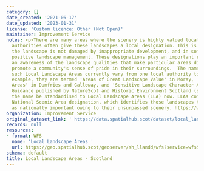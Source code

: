 ```yaml
---
category: []
date_created: '2021-06-17'
date_updated: '2023-01-31'
license: 'Custom licence: Other (Not Open)'
maintainer: Improvement Service
notes: <p>There are many areas where the scenery is highly valued locally and local
  authorities often give these landscapes a local designation. This is to ensure that
  the landscape is not damaged by inappropriate development, and in some cases encourage
  positive landscape management. These designations play an important role in developing
  an awareness of the landscape qualities that make particular areas distinctive and
  promote a community's sense of pride in their surroundings.  The names used for
  such Local Landscape Areas currently vary from one local authority to another. For
  example, they are termed 'Areas of Great Landscape Value' in Moray, 'Special Landscape
  Areas' in Dumfries and Galloway, and 'Sensitive Landscape Character Areas' in Ayrshire.
  Guidance published by NatureScot and Historic Environment Scotland (see below) suggests
  the name be standardised to Local Landscape Areas (LLA) now. LLAs complement the
  National Scenic Area designation, which identifies those landscapes that are seen
  as nationally important owing to their unsurpassed scenery. https://www.nature.scot/professional-advice/protected-areas-and-species/protected-areas/local-designations/local-landscape-areas</p>
organization: Improvement Service
original_dataset_link: ' https://data.spatialhub.scot/dataset/local_landscape_areas-is'
records: null
resources:
- format: WFS
  name: 'Local Landscape Areas '
  url: https://geo.spatialhub.scot/geoserver/sh_llandd/wfs?service=wfs&typeName=sh_llandd:pub_llandd
schema: default
title: Local Landscape Areas - Scotland
---
```


